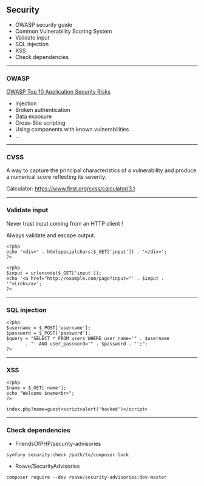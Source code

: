 ## Security

- OWASP security guide
- Common Vulnerability Scoring System
- Validate input
- SQL injection
- XSS
- Check dependencies

---

### OWASP

[OWASP Top 10 Application Security Risks](https://www.owasp.org/images/7/72/OWASP_Top_10-2017_%28en%29.pdf.pdf)

- Injection
- Broken authentication
- Data exposure
- Cross-Site scripting
- Using components with known vulnerabilities
- ...

---

### CVSS

A way to capture the principal characteristics of a vulnerability and produce a numerical score reflecting its severity.

Calculator: https://www.first.org/cvss/calculator/3.1

---

### Validate input

Never trust input coming from an HTTP client !

Always validate and escape output.

```
<?php
echo '<div>' . htmlspecialchars($_GET['input']) . '</div>';
?>
```

```
<?php
$input = urlencode($_GET['input']);
echo '<a href="http://example.com/page?input="' . $input . '">Link</a>';
?>
```

---

### SQL injection

```
<?php
$username = $_POST['username'];
$password = $_POST['password'];
$query = "SELECT * FROM users WHERE user_name='" . $username
       . "' AND user_password='" . $password . "';";
?>
```

---

### XSS

```
<?php
$name = $_GET['name'];
echo "Welcome $name<br>";
?>
```

```
index.php?name=guest<script>alert('hacked')</script>
```

---

### Check dependencies

- FriendsOfPHP/security-advisories

```
symfony security:check /path/to/composer.lock
```

- Roave/SecurityAdvisories

```
composer require --dev roave/security-advisories:dev-master
```
